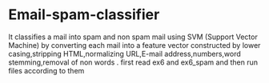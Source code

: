 # Email-spam-classifier
It classifies a mail into spam and non spam mail using SVM (Support Vector Machine) by converting each mail into a feature vector constructed by lower casing,stripping HTML,normalizing URL,E-mail address,numbers,word stemming,removal of non words .
first read ex6 and ex6_spam and then run files according to them
